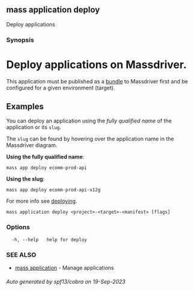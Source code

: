 ## mass application deploy

Deploy applications

### Synopsis

# Deploy applications on Massdriver.

This application must be published as a [bundle](https://docs.massdriver.cloud/applications) to Massdriver first and be configured for a given environment (target).

## Examples

<!--
![Finding an application slug in Massdriver Cloud](./application-slug.png)
-->

You can deploy an application using the _fully qualified name_ of the application or its `slug`.

The `slug` can be found by hovering over the application name in the Massdriver diagram.

**Using the fully qualified name**:

```shell
mass app deploy ecomm-prod-api
```

**Using the slug**:

```shell
mass app deploy ecomm-prod-api-x12g
```

For more info see [deploying](https://docs.massdriver.cloud/applications/deploying-application).


```
mass application deploy <project>-<target>-<manifest> [flags]
```

### Options

```
  -h, --help   help for deploy
```

### SEE ALSO

* [mass application](mass_application.md)	 - Manage applications

###### Auto generated by spf13/cobra on 19-Sep-2023
